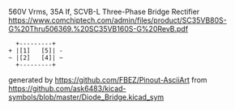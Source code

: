 560V Vrms, 35A If, SCVB-L
Three-Phase Bridge Rectifier
https://www.comchiptech.com/admin/files/product/SC35VB80S-G%20Thru506369.%20SC35VB160S-G%20RevB.pdf


	  +---------+
	+ |[1]   [5]| -
	~ |[2]   [4]| ~
	  +---------+


generated by https://github.com/FBEZ/Pinout-AsciiArt from https://github.com/ask6483/kicad-symbols/blob/master/Diode_Bridge.kicad_sym